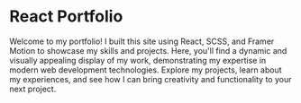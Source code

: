 # React Portfolio
Welcome to my portfolio! I built this site using React, SCSS, and Framer Motion to showcase my skills and projects. Here, you'll find a dynamic and visually appealing display of my work, demonstrating my expertise in modern web development technologies. Explore my projects, learn about my experiences, and see how I can bring creativity and functionality to your next project.
